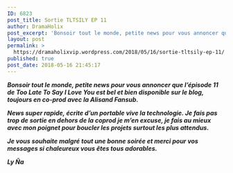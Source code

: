 ```yaml
---
ID: 6823
post_title: Sortie TLTSILY EP 11
author: DramaHolix
post_excerpt: 'Bonsoir tout le monde, petite news pour vous annoncer que l&rsquo;&eacute;pisode 11 de Too Late To Say I Love You est bel et bien disponible sur le blog, toujours en co-prod avec la Alisand Fansub. News super rapide, &eacute;crite d&rsquo;un portable vive la technologie. Je fais pas trop de sortie en dehors de la coprod&hellip; <a href="https://dramaholixvip.wordpress.com/2018/05/16/sortie-tltsily-ep-11/">Lire la suite <span>Sortie TLTSILY EP&nbsp;11</span></a>'
layout: post
permalink: >
  https://dramaholixvip.wordpress.com/2018/05/16/sortie-tltsily-ep-11/
published: true
post_date: 2018-05-16 21:45:17
---
```

<p><b><i>Bonsoir tout le monde, petite news pour vous annoncer que l&rsquo;épisode 11 de Too Late To Say I Love You est bel et bien disponible sur le blog, toujours en co-prod avec la Alisand Fansub.</i></b></p>
<p><b><i>News super rapide, écrite d&rsquo;un portable vive la technologie. Je fais pas trop de sortie en dehors de la coprod je m&rsquo;en excuse, je fais au mieux avec mon poignet pour boucler les projets surtout les plus attendus.</i></b></p>
<p><b><i>Je vous souhaite malgré tout une bonne soirée et merci pour vos messages si chaleureux vous êtes tous adorables.</i></b></p>
<p><b><i>Ly Ña</i></b></p>